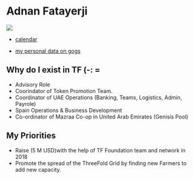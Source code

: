 # Adnan Fatayerji

![](https://threefoldtoken.com/avatars/adnan_fatayerji_processed.jpg)

- [calendar](https://calendar.google.com/calendar/embed?src=afatayer%40threefoldtoken.com&ctz=Asia/Dubai?src=greenitglobe.com_tsjmu4ib6q6fq908187nuvc6v8%40group.calendar.google.com&ctz=Europe/Amsterdam)

- [my personal data on gogs](https://docs.greenitglobe.com/gig/data_team/src/master/team/threefold/varia/Adnan%20Fatayerji)

## Why do I exist in TF (-: = 


- Advisory Role
- Coorindator of Token Promotion Team. 
- Coordinator of UAE Operations (Banking, Teams, Logistics, Admin, Payrole)
- Spain Operations & Business Development
- Co-ordinator of Mazraa Co-op in United Arab Emirates (Genisis Pool)

## My Priorities

- Raise (5 M USD)with the help of TF Foundation team and network in 2018
- Promote the spread of the ThreeFold Grid by finding new Farmers to add new capacity.










